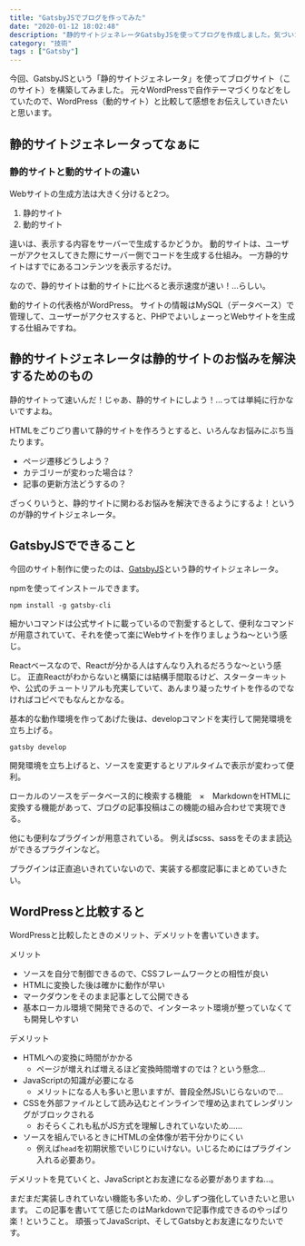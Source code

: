 ```yaml
---
title: "GatsbyJSでブログを作ってみた"
date: "2020-01-12 18:02:48"
description: "静的サイトジェネレータGatsbyJSを使ってブログを作成しました。気づいた点などを記録します。"
category: "技術"
tags : ["Gatsby"]
---
```


今回、GatsbyJSという「静的サイトジェネレータ」を使ってブログサイト（このサイト）を構築してみました。
元々WordPressで自作テーマづくりなどをしていたので、WordPress（動的サイト）と比較して感想をお伝えしていきたいと思います。

## 静的サイトジェネレータってなぁに

### 静的サイトと動的サイトの違い

Webサイトの生成方法は大きく分けると2つ。

1. 静的サイト
2. 動的サイト

違いは、表示する内容をサーバーで生成するかどうか。
動的サイトは、ユーザーがアクセスしてきた際にサーバー側でコードを生成する仕組み。
一方静的サイトはすでにあるコンテンツを表示するだけ。

なので、静的サイトは動的サイトに比べると表示速度が速い！…らしい。

動的サイトの代表格がWordPress。
サイトの情報はMySQL（データベース）で管理して、ユーザーがアクセスすると、PHPでよいしょーっとWebサイトを生成する仕組みですね。

## 静的サイトジェネレータは静的サイトのお悩みを解決するためのもの

静的サイトって速いんだ！じゃあ、静的サイトにしよう！…っては単純に行かないですよね。

HTMLをごりごり書いて静的サイトを作ろうとすると、いろんなお悩みにぶち当たります。

* ページ遷移どうしよう？
* カテゴリーが変わった場合は？
* 記事の更新方法どうするの？

ざっくりいうと、静的サイトに関わるお悩みを解決できるようにするよ！というのが静的サイトジェネレータ。

## GatsbyJSでできること

今回のサイト制作に使ったのは、[GatsbyJS](https://www.gatsbyjs.org/)という静的サイトジェネレータ。

npmを使ってインストールできます。

```shell
npm install -g gatsby-cli
```

細かいコマンドは公式サイトに載っているので割愛するとして、便利なコマンドが用意されていて、それを使って楽にWebサイトを作りましょうね～という感じ。

Reactベースなので、Reactが分かる人はすんなり入れるだろうな～という感じ。
正直Reactがわからないと構築には結構手間取るけど、スターターキットや、公式のチュートリアルも充実していて、あんまり凝ったサイトを作るのでなければコピペでもなんとかなる。

基本的な動作環境を作ってあげた後は、developコマンドを実行して開発環境を立ち上げる。

```shell
gatsby develop
```

開発環境を立ち上げると、ソースを変更するとリアルタイムで表示が変わって便利。

ローカルのソースをデータベース的に検索する機能　×　MarkdownをHTMLに変換する機能があって、ブログの記事投稿はこの機能の組み合わせで実現できる。

他にも便利なプラグインが用意されている。
例えばscss、sassをそのまま読込ができるプラグインなど。

プラグインは正直追いきれていないので、実装する都度記事にまとめていきたい。

## WordPressと比較すると

WordPressと比較したときのメリット、デメリットを書いていきます。

メリット

* ソースを自分で制御できるので、CSSフレームワークとの相性が良い
* HTMLに変換した後は確かに動作が早い
* マークダウンをそのまま記事として公開できる
* 基本ローカル環境で開発できるので、インターネット環境が整っていなくても開発しやすい

デメリット

* HTMLへの変換に時間がかかる
  * ページが増えれば増えるほど変換時間増すのでは？という懸念…
* JavaScriptの知識が必要になる
  * メリットになる人も多いと思いますが、普段全然JSいじらないので…
* CSSを外部ファイルとして読み込むとインラインで埋め込まれてレンダリングがブロックされる
  * おそらくこれも私がJS方式を理解しきれていないため……
* ソースを組んでいるときにHTMLの全体像が若干分かりにくい
  * 例えば`head`を初期状態でいじりにいけない。いじるためにはプラグイン入れる必要あり。

デメリットを見ていくと、JavaScriptとお友達になる必要がありますね…。

まだまだ実装しきれていない機能も多いため、少しずつ強化していきたいと思います。
この記事を書いてて感じたのはMarkdownで記事作成できるのやっぱり楽！ということ。
頑張ってJavaScript、そしてGatsbyとお友達になりたいです。
